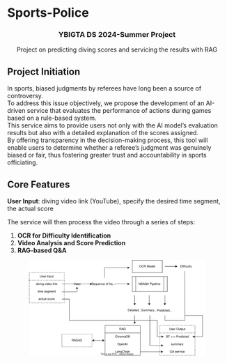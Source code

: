 # Sports-Police

<div align="center">
<h3>YBIGTA DS 2024-Summer Project</h3>

<p>Project on predicting diving scores and servicing the results with RAG</p>

</div>

## Project Initiation
In sports, biased judgments by referees have long been a source of controversy.  
To address this issue objectively, we propose the development of an AI-driven service that evaluates the performance of actions during games based on a rule-based system.  
This service aims to provide users not only with the AI model’s evaluation results but also with a detailed explanation of the scores assigned.  
By offering transparency in the decision-making process, this tool will enable users to determine whether a referee’s judgment was genuinely biased or fair, thus fostering greater trust and accountability in sports officiating.

## Core Features
**User Input**: diving video link (YouTube), specify the desired time segment, the actual score

The service will then process the video through a series of steps:

1. **OCR for Difficulty Identification**
2. **Video Analysis and Score Prediction**
3. **RAG-based Q&A**

<p align="center"><img src="assets/diagram.svg" alt="Pipeline" width="80%" /></p>
